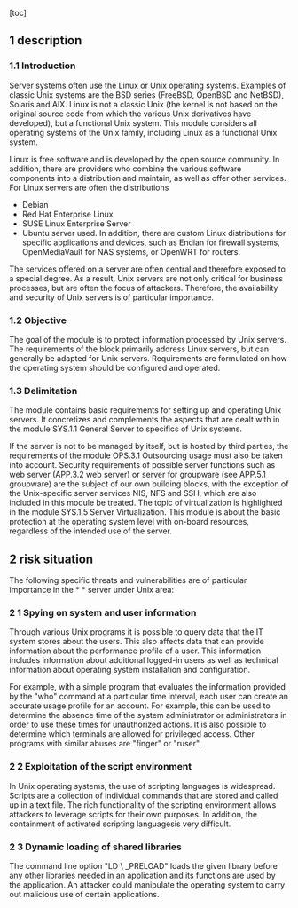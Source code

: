 [toc]
 
1 description
--------------

### 1.1 Introduction

Server systems often use the Linux or Unix operating systems. Examples of classic Unix systems are the BSD series (FreeBSD, OpenBSD and NetBSD), Solaris and AIX. Linux is not a classic Unix (the kernel is not based on the original source code from which the various Unix derivatives have developed), but a functional Unix system. This module considers all operating systems of the Unix family, including Linux as a functional Unix system.

Linux is free software and is developed by the open source community. In addition, there are providers who combine the various software components into a distribution and maintain, as well as offer other services. For Linux servers are often the distributions

* Debian
* Red Hat Enterprise Linux
* SUSE Linux Enterprise Server
* Ubuntu server
used. In addition, there are custom Linux distributions for specific applications and devices, such as Endian for firewall systems, OpenMediaVault for NAS systems, or OpenWRT for routers.

The services offered on a server are often central and therefore exposed to a special degree. As a result, Unix servers are not only critical for business processes, but are often the focus of attackers. Therefore, the availability and security of Unix servers is of particular importance.

### 1.2 Objective

The goal of the module is to protect information processed by Unix servers. The requirements of the block primarily address Linux servers, but can generally be adapted for Unix servers. Requirements are formulated on how the operating system should be configured and operated.

### 1.3 Delimitation

The module contains basic requirements for setting up and operating Unix servers. It concretizes and complements the aspects that are dealt with in the module SYS.1.1 General Server to specifics of Unix systems.

If the server is not to be managed by itself, but is hosted by third parties, the requirements of the module OPS.3.1 Outsourcing usage must also be taken into account. Security requirements of possible server functions such as web server (APP.3.2 web server) or server for groupware (see APP.5.1 groupware) are the subject of our own building blocks, with the exception of the Unix-specific server services NIS, NFS and SSH, which are also included in this module be treated. The topic of virtualization is highlighted in the module SYS.1.5 Server Virtualization. This module is about the basic protection at the operating system level with on-board resources, regardless of the intended use of the server.

2 risk situation
-----------------

The following specific threats and vulnerabilities are of particular importance in the * * server under Unix area:

### 2 1 Spying on system and user information

Through various Unix programs it is possible to query data that the IT system stores about the users. This also affects data that can provide information about the performance profile of a user. This information includes information about additional logged-in users as well as technical information about operating system installation and configuration.

For example, with a simple program that evaluates the information provided by the "who" command at a particular time interval, each user can create an accurate usage profile for an account. For example, this can be used to determine the absence time of the system administrator or administrators in order to use these times for unauthorized actions. It is also possible to determine which terminals are allowed for privileged access. Other programs with similar abuses are "finger" or "ruser".

### 2 2 Exploitation of the script environment
In Unix operating systems, the use of scripting languages ​​is widespread. Scripts are a collection of individual commands that are stored and called up in a text file. The rich functionality of the scripting environment allows attackers to leverage scripts for their own purposes. In addition, the containment of activated scripting languages ​​is very difficult.

### 2 3 Dynamic loading of shared libraries

The command line option "LD \ _PRELOAD" loads the given library before any other libraries needed in an application and its functions are used by the application. An attacker could manipulate the operating system to carry out malicious use of certain applications.
